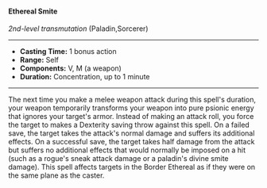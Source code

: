 #### Ethereal Smite
*2nd-level transmutation* (Paladin,Sorcerer)
___
- **Casting Time:** 1 bonus action
- **Range:** Self
- **Components:** V, M (a weapon)
- **Duration:** Concentration, up to 1 minute
---
The next time you make a melee weapon attack during this spell's duration, your weapon temporarily transforms your weapon into pure psionic energy that ignores your target's armor. Instead of making an attack roll, you force the target to makes a Dexterity saving throw against this spell. On a failed save, the target takes the attack's normal damage and suffers its additional effects. On a successful save, the target takes half damage from the attack but suffers no additional effects that would normally be imposed on a hit (such as a rogue's sneak attack damage or a paladin's divine smite damage). This spell affects targets in the Border Ethereal as if they were on the same plane as the caster.
